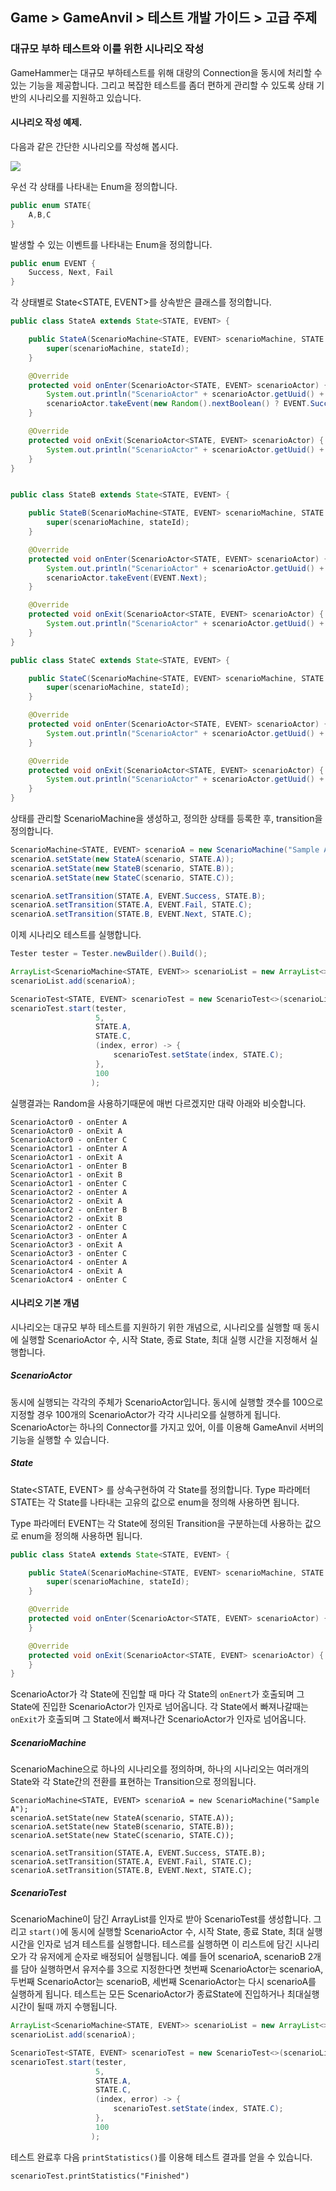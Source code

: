 ## Game > GameAnvil > 테스트 개발 가이드 > 고급 주제

### 대규모 부하 테스트와 이를 위한 시나리오 작성

GameHammer는 대규모 부하테스트를 위해 대량의 Connection을 동시에 처리할 수 있는 기능을 제공합니다. 그리고 복잡한 테스트를 좀더 편하게 관리할 수 있도록 상태 기반의 시나리오를 지원하고 있습니다. 

#### 시나리오 작성 예제.

다음과 같은 간단한 시나리오를 작성해 봅시다.

![](http://static.toastoven.net/prod_gameanvil/images/scenario_1.png)

우선 각 상태를 나타내는 Enum을 정의합니다.

```java
public enum STATE{
	A,B,C
}
```

발생할 수 있는 이벤트를 나타내는 Enum을 정의합니다.

```java
public enum EVENT {
	Success, Next, Fail
}
```

각 상태별로 State<STATE, EVENT>를 상속받은 클래스를 정의합니다.  

```java
public class StateA extends State<STATE, EVENT> {

    public StateA(ScenarioMachine<STATE, EVENT> scenarioMachine, STATE stateId) {
        super(scenarioMachine, stateId);
    }

    @Override
    protected void onEnter(ScenarioActor<STATE, EVENT> scenarioActor) {
        System.out.println("ScenarioActor" + scenarioActor.getUuid() + " - onEnter " + stateId);
        scenarioActor.takeEvent(new Random().nextBoolean() ? EVENT.Success : EVENT.Fail);
    }

    @Override
    protected void onExit(ScenarioActor<STATE, EVENT> scenarioActor) {
        System.out.println("ScenarioActor" + scenarioActor.getUuid() + " - onExit " + stateId);
    }
}
```

```java

public class StateB extends State<STATE, EVENT> {

    public StateB(ScenarioMachine<STATE, EVENT> scenarioMachine, STATE stateId) {
        super(scenarioMachine, stateId);
    }

    @Override
    protected void onEnter(ScenarioActor<STATE, EVENT> scenarioActor) {
        System.out.println("ScenarioActor" + scenarioActor.getUuid() + " - onEnter " + stateId);
        scenarioActor.takeEvent(EVENT.Next);
    }

    @Override
    protected void onExit(ScenarioActor<STATE, EVENT> scenarioActor) {
        System.out.println("ScenarioActor" + scenarioActor.getUuid() + " - onExit " + stateId);
    }
}
```

```java
public class StateC extends State<STATE, EVENT> {

    public StateC(ScenarioMachine<STATE, EVENT> scenarioMachine, STATE stateId) {
        super(scenarioMachine, stateId);
    }

    @Override
    protected void onEnter(ScenarioActor<STATE, EVENT> scenarioActor) {
        System.out.println("ScenarioActor" + scenarioActor.getUuid() + " - onEnter " + stateId);
    }

    @Override
    protected void onExit(ScenarioActor<STATE, EVENT> scenarioActor) {
        System.out.println("ScenarioActor" + scenarioActor.getUuid() + " - onExit " + stateId);
    }
}
```



 상태를 관리할 ScenarioMachine을 생성하고, 정의한 상태를 등록한 후, transition을 정의합니다.

```java
ScenarioMachine<STATE, EVENT> scenarioA = new ScenarioMachine("Sample A");
scenarioA.setState(new StateA(scenario, STATE.A));
scenarioA.setState(new StateB(scenario, STATE.B));
scenarioA.setState(new StateC(scenario, STATE.C));

scenarioA.setTransition(STATE.A, EVENT.Success, STATE.B);
scenarioA.setTransition(STATE.A, EVENT.Fail, STATE.C);
scenarioA.setTransition(STATE.B, EVENT.Next, STATE.C);
```

이제 시나리오 테스트를 실행합니다.

```java
Tester tester = Tester.newBuilder().Build();

ArrayList<ScenarioMachine<STATE, EVENT>> scenarioList = new ArrayList<>();
scenarioList.add(scenarioA);

ScenarioTest<STATE, EVENT> scenarioTest = new ScenarioTest<>(scenarioList);
scenarioTest.start(tester,
                   5,
                   STATE.A,
                   STATE.C,
                   (index, error) -> {
                       scenarioTest.setState(index, STATE.C);
                   },
                   100
                  );
```

실행결과는 Random을 사용하기때문에 매번 다르겠지만 대략 아래와 비슷합니다.

```
ScenarioActor0 - onEnter A
ScenarioActor0 - onExit A
ScenarioActor0 - onEnter C
ScenarioActor1 - onEnter A
ScenarioActor1 - onExit A
ScenarioActor1 - onEnter B
ScenarioActor1 - onExit B
ScenarioActor1 - onEnter C
ScenarioActor2 - onEnter A
ScenarioActor2 - onExit A
ScenarioActor2 - onEnter B
ScenarioActor2 - onExit B
ScenarioActor2 - onEnter C
ScenarioActor3 - onEnter A
ScenarioActor3 - onExit A
ScenarioActor3 - onEnter C
ScenarioActor4 - onEnter A
ScenarioActor4 - onExit A
ScenarioActor4 - onEnter C
```



#### 시나리오 기본 개념

시나리오는 대규모 부하 테스트를 지원하기 위한 개념으로, 시나리오를 실행할 때 동시에 실행할 ScenarioActor 수, 시작 State, 종료 State, 최대 실행 시간을 지정해서 실행합니다. 

##### ScenarioActor

동시에 실행되는 각각의 주체가  ScenarioActor입니다.  동시에 실행할 갯수를 100으로 지정할 경우 100개의 ScenarioActor가 각각 시나리오를 실행하게 됩니다. ScenarioActor는 하나의 Connector를 가지고 있어, 이를 이용해 GameAnvil 서버의 기능을 실행할 수 있습니다.



##### State

State<STATE, EVENT> 를 상속구현하여 각 State를 정의합니다. Type 파라메터 STATE는 각 State를 나타내는 고유의 값으로 enum을 정의해 사용하면 됩니다. 

Type 파라메터 EVENT는 각 State에 정의된 Transition을 구분하는데 사용하는 값으로 enum을 정의해 사용하면 됩니다. 

```java
public class StateA extends State<STATE, EVENT> {

    public StateA(ScenarioMachine<STATE, EVENT> scenarioMachine, STATE stateId) {
        super(scenarioMachine, stateId);
    }

    @Override
    protected void onEnter(ScenarioActor<STATE, EVENT> scenarioActor) {
    }

    @Override
    protected void onExit(ScenarioActor<STATE, EVENT> scenarioActor) {
    }
}
```

ScenarioActor가 각 State에 진입할 때 마다 각 State의 `onEnert`가 호출되며 그 State에 진입한 ScenarioActor가 인자로 넘어옵니다.  각 State에서 빠져나갈때는`onExit`가 호출되며 그 State에서 빠져나간 ScenarioActor가 인자로 넘어옵니다.  



##### ScenarioMachine

ScenarioMachine으로 하나의 시나리오를 정의하며, 하나의 시나리오는 여러개의 State와 각 State간의 전환를 표현하는 Transition으로 정의됩니다. 

```
ScenarioMachine<STATE, EVENT> scenarioA = new ScenarioMachine("Sample A");
scenarioA.setState(new StateA(scenario, STATE.A));
scenarioA.setState(new StateB(scenario, STATE.B));
scenarioA.setState(new StateC(scenario, STATE.C));

scenarioA.setTransition(STATE.A, EVENT.Success, STATE.B);
scenarioA.setTransition(STATE.A, EVENT.Fail, STATE.C);
scenarioA.setTransition(STATE.B, EVENT.Next, STATE.C);
```



##### ScenarioTest

ScenarioMachine이 담긴 ArrayList를 인자로 받아 ScenarioTest를 생성합니다.  그리고 `start()`에 동시에 실행할 ScenarioActor 수, 시작 State, 종료 State, 최대 실행 시간을 인자로 넘겨 테스트를 실행합니다.  테스르를 실행하면 이 리스트에 담긴 시나리오가 각 유저에게 순자로 배정되어 실행됩니다. 예를 들어 scenarioA, scenarioB 2개를 담아 실행하면서 유저수를 3으로 지정한다면 첫번째 ScenarioActor는 scenarioA, 두번째 ScenarioActor는 scenarioB, 세번째 ScenarioActor는 다시 scenarioA를 실행하게 됩니다. 테스트는 모든 ScenarioActor가 종료State에 진입하거나 최대실행시간이 될때 까지 수행됩니다. 

```java
ArrayList<ScenarioMachine<STATE, EVENT>> scenarioList = new ArrayList<>();
scenarioList.add(scenarioA);

ScenarioTest<STATE, EVENT> scenarioTest = new ScenarioTest<>(scenarioList);
scenarioTest.start(tester,
                   5,
                   STATE.A,
                   STATE.C,
                   (index, error) -> {
                       scenarioTest.setState(index, STATE.C);
                   },
                   100
                  );
```

테스트 완료후 다음 `printStatistics()`를 이용해 테스트 결과를 얻을 수 있습니다.

```
scenarioTest.printStatistics("Finished")
```



